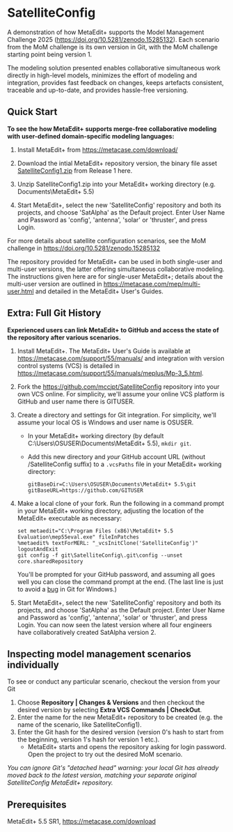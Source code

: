 # SatelliteConfig

A demonstration of how MetaEdit+ supports the Model Management Challenge 2025 (https://doi.org/10.5281/zenodo.15285132). Each scenario from the MoM challenge is its own version in Git, with the MoM challenge starting point being version 1. 

The modeling solution presented enables collaborative simultaneous work directly in high-level models, minimizes the effort of modeling and integration, provides fast feedback on changes, keeps artefacts consistent, traceable and up-to-date, and provides hassle-free versioning. 

## Quick Start

**To see the how MetaEdit+ supports merge-free collaborative modeling with user-defined domain-specific modeling languages:**

1. Install MetaEdit+ from https://metacase.com/download/

2. Download the intial MetaEdit+ repository version, the binary file asset [SatelliteConfig1.zip](https://github.com/mccjpt/SatelliteConfig/releases/download/1/SatelliteConfig1.zip) from Release 1 here.

3. Unzip SatelliteConfig1.zip into your MetaEdit+ working directory (e.g. Documents\MetaEdit+ 5.5)

4. Start MetaEdit+, select the new 'SatelliteConfig' repository and both its projects, and choose 'SatAlpha' as the Default project. Enter User Name and Password as 'config', 'antenna', 'solar' or 'thruster', and press Login.

For more details about satellite configuration scenarios, see the MoM challenge in https://doi.org/10.5281/zenodo.15285132

The repository provided for MetaEdit+ can be used in both single-user and multi-user versions, the latter offering simultaneous collaborative modeling. The instructions given here are for single-user MetaEdit+; details about the multi-user version are outlined in https://metacase.com/mep/multi-user.html and detailed in the MetaEdit+ User's Guides.

## Extra: Full Git History

**Experienced users can link MetaEdit+ to GitHub and access the state of the repository after various scenarios.**

1. Install MetaEdit+. 
The MetaEdit+ User's Guide is available at https://metacase.com/support/55/manuals/ and integration with version control systems (VCS) is detailed in https://metacase.com/support/55/manuals/meplus/Mp-3_5.html. 

2. Fork the https://github.com/mccjpt/SatelliteConfig repository into your own VCS online. For simplicity, we'll assume your online VCS platform is GitHub and user name there is GITUSER.

3. Create a directory and settings for Git integration. For simplicity, we'll assume your local OS is Windows and user name is OSUSER.
   - In your MetaEdit+ working directory (by default C:\Users\OSUSER\Documents\MetaEdit+ 5.5), `mkdir git`. 
   - Add this new directory and _your_ GitHub account URL (without /SatelliteConfig suffix) to a `.vcsPaths` file in your MetaEdit+ working directory:

        ```
        gitBaseDir=C:\Users\OSUSER\Documents\MetaEdit+ 5.5\git
        gitBaseURL=https://github.com/GITUSER
        ```
4. Make a local clone of your fork. Run the following in a command prompt in your MetaEdit+ working directory, adjusting the location of the MetaEdit+ executable as necessary:

    ```
    set metaedit="C:\Program Files (x86)\MetaEdit+ 5.5 Evaluation\mep55eval.exe" fileInPatches
    %metaedit% textForMERL: "_vcsInitClone('SatelliteConfig')" logoutAndExit
    git config -f git\SatelliteConfig\.git\config --unset core.sharedRepository
    ```

    You'll be prompted for your GitHub password, and assuming all goes well you can close the command prompt at the end. (The last line is just to avoid a [bug](https://github.com/git-for-windows/git/issues/3110) in Git for Windows.)

5. Start MetaEdit+, select the new 'SatelliteConfig' repository and both its projects, and choose 'SatAlpha' as the Default project. Enter User Name and Password as 'config', 'antenna', 'solar' or 'thruster', and press Login.
You can now seen the latest version where all four engineers have collaboratively created SatAlpha version 2.  

## Inspecting model management scenarios individually
To see or conduct any particular scenario, checkout the version from your Git
1. Choose **Repository | Changes & Versions** and then checkout the desired version by selecting **Extra VCS Commands | CheckOut**. 
2. Enter the name for the new MetaEdit+ repository to be created (e.g. the name of the scenario, like SatelliteConfig1). 
3. Enter the Git hash for the desired version (version 0's hash to start from the beginning, version 1's hash for version 1 etc.).
   - MetaEdit+ starts and opens the repository asking for login password. Open the project to try out the desired MoM scenario.

_You can ignore Git's "detached head" warning: your local Git has already moved back to the latest version, matching your separate original SatelliteConfig MetaEdit+ repository._

## Prerequisites
MetaEdit+ 5.5 SR1, https://metacase.com/download
